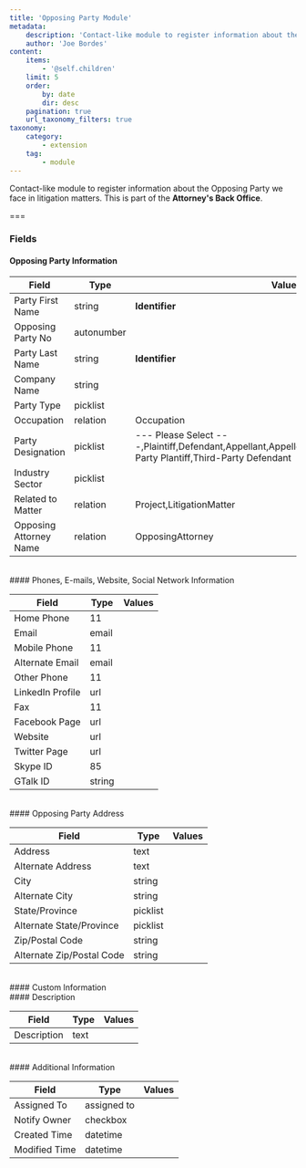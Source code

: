 ```yaml
---
title: 'Opposing Party Module'
metadata:
    description: 'Contact-like module to register information about the Opposing Party we face in litigation matters.This is part of the Attorneys Back Office.'
    author: 'Joe Bordes'
content:
    items:
        - '@self.children'
    limit: 5
    order:
        by: date
        dir: desc
    pagination: true
    url_taxonomy_filters: true
taxonomy:
    category:
        - extension
    tag:
        - module
---
```


Contact-like module to register information about the Opposing Party we face in litigation matters.
This is part of the **Attorney's Back Office**.

===

### Fields

#### Opposing Party Information

<table class="table table-striped">
<thead>
<tr class="header">
<th>Field</th>
<th>Type</th>
<th>Values</th>
</tr>
</thead>
<tbody>
<tr>
<td>Party First Name</td>
<td>string</td>
<td><strong>Identifier</strong></td>
</tr>
<tr>
<td>Opposing Party No</td>
<td>autonumber</td>
<td></td>
</tr>
<tr>
<td>Party Last Name</td>
<td>string</td>
<td><strong>Identifier</strong></td>
</tr>
<tr>
<td>Company Name</td>
<td>string</td>
<td></td>
</tr>
<tr>
<td>Party Type</td>
<td>picklist</td>
<td></td>
</tr>
<tr>
<td>Occupation</td>
<td>relation</td>
<td>Occupation</td>
</tr>
<tr>
<td>Party Designation</td>
<td>picklist</td>
<td>--- Please Select ---,Plaintiff,Defendant,Appellant,Appellee,Respondent,Intervenor,Third-Party Plantiff,Third-Party Defendant</td>
</tr>
<tr>
<td>Industry Sector</td>
<td>picklist</td>
<td></td>
</tr>
<tr>
<td>Related to Matter</td>
<td>relation</td>
<td>Project,LitigationMatter</td>
</tr>
<tr>
<td>Opposing Attorney Name</td>
<td>relation</td>
<td>OpposingAttorney</td>
</tr>
</tbody>
</table>
<br>
#### Phones, E-mails, Website, Social Network Information

<table class="table table-striped">
<thead>
<tr class="header">
<th>Field</th>
<th>Type</th>
<th>Values</th>
</tr>
</thead>
<tbody>
<tr>
<td>Home Phone</td>
<td>11</td>
<td></td>
</tr>
<tr>
<td>Email</td>
<td>email</td>
<td></td>
</tr>
<tr>
<td>Mobile Phone</td>
<td>11</td>
<td></td>
</tr>
<tr>
<td>Alternate Email</td>
<td>email</td>
<td></td>
</tr>
<tr>
<td>Other Phone</td>
<td>11</td>
<td></td>
</tr>
<tr>
<td>LinkedIn Profile</td>
<td>url</td>
<td></td>
</tr>
<tr>
<td>Fax</td>
<td>11</td>
<td></td>
</tr>
<tr>
<td>Facebook Page</td>
<td>url</td>
<td></td>
</tr>
<tr>
<td>Website</td>
<td>url</td>
<td></td>
</tr>
<tr>
<td>Twitter Page</td>
<td>url</td>
<td></td>
</tr>
<tr>
<td>Skype ID</td>
<td>85</td>
<td></td>
</tr>
<tr>
<td>GTalk ID</td>
<td>string</td>
<td></td>
</tr>
</tbody>
</table>
<br>
#### Opposing Party Address

<table class="table table-striped">
<thead>
<tr class="header">
<th>Field</th>
<th>Type</th>
<th>Values</th>
</tr>
</thead>
<tbody>
<tr>
<td>Address</td>
<td>text</td>
<td></td>
</tr>
<tr>
<td>Alternate Address</td>
<td>text</td>
<td></td>
</tr>
<tr>
<td>City</td>
<td>string</td>
<td></td>
</tr>
<tr>
<td>Alternate City</td>
<td>string</td>
<td></td>
</tr>
<tr>
<td>State/Province</td>
<td>picklist</td>
<td></td>
</tr>
<tr>
<td>Alternate State/Province</td>
<td>picklist</td>
<td></td>
</tr>
<tr>
<td>Zip/Postal Code</td>
<td>string</td>
<td></td>
</tr>
<tr>
<td>Alternate Zip/Postal Code</td>
<td>string</td>
<td></td>
</tr>
</tbody>
</table>
<br>
#### Custom Information
<br>
#### Description

<table class="table table-striped">
<thead>
<tr class="header">
<th>Field</th>
<th>Type</th>
<th>Values</th>
</tr>
</thead>
<tbody>
<tr>
<td>Description</td>
<td>text</td>
<td></td>
</tr>
</tbody>
</table>
<br>
#### Additional Information

<table class="table table-striped">
<thead>
<tr class="header">
<th>Field</th>
<th>Type</th>
<th>Values</th>
</tr>
</thead>
<tbody>
<tr>
<td>Assigned To</td>
<td>assigned to</td>
<td></td>
</tr>
<tr>
<td>Notify Owner</td>
<td>checkbox</td>
<td></td>
</tr>
<tr>
<td>Created Time</td>
<td>datetime</td>
<td></td>
</tr>
<tr>
<td>Modified Time</td>
<td>datetime</td>
<td></td>
</tr>
</tbody>
</table>
